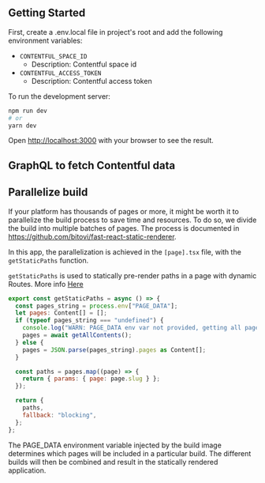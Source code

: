 ## Getting Started

First, create a .env.local file in project's root and add the following environment variables:

- `CONTENTFUL_SPACE_ID`
  - Description: Contentful space id
- `CONTENTFUL_ACCESS_TOKEN`
  - Description: Contentful access token
  

To run the development server:

```bash
npm run dev
# or
yarn dev
```

Open [http://localhost:3000](http://localhost:3000) with your browser to see the result.

## GraphQL to fetch Contentful data


## Parallelize build

If your platform has thousands of pages or more, it might be worth it to parallelize the build process to save time and resources.
To do so, we divide the build into multiple batches of pages. The process is documented in https://github.com/bitovi/fast-react-static-renderer.

In this app, the parallelization is achieved in the `[page].tsx` file, with the `getStaticPaths` function.

`getStaticPaths` is used to statically pre-render paths in a page with dynamic Routes. More info [Here](https://nextjs.org/docs/basic-features/data-fetching/get-static-paths)


```javascript
export const getStaticPaths = async () => {
  const pages_string = process.env["PAGE_DATA"];
  let pages: Content[] = [];
  if (typeof pages_string === "undefined") {
    console.log("WARN: PAGE_DATA env var not provided, getting all pages");
    pages = await getAllContents();
  } else {
    pages = JSON.parse(pages_string).pages as Content[];
  }

  const paths = pages.map((page) => {
    return { params: { page: page.slug } };
  });

  return {
    paths,
    fallback: "blocking",
  };
};
```
The PAGE_DATA environment variable injected by the build image determines which pages will be included in a particular build. The different builds will then be combined and result in the statically rendered application.